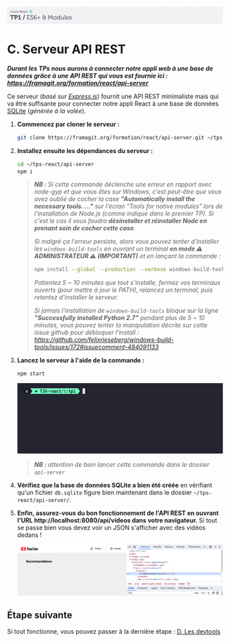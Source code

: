 <img src="images/readme/header-small.jpg" >

# C. Serveur API REST <!-- omit in toc -->

_**Durant les TPs nous aurons à connecter notre appli web à une base de données grâce à une API REST qui vous est fournie ici : https://framagit.org/formation/react/api-server**_

Ce serveur (_basé sur [Express.js](http://expressjs.com/)_) fournit une API REST minimaliste mais qui va être suffisante pour connecter notre appli React à une base de données [SQLite](https://sqlite.org/index.html) (_générée à la volée_).

1. **Commencez par cloner le serveur :**
	```bash
	git clone https://framagit.org/formation/react/api-server.git ~/tps-react/api-server
	```
2. **Installez ensuite les dépendances du serveur :**
	```bash
	cd ~/tps-react/api-server
	npm i
	```

	> _**NB :** Si cette commande déclenche une erreur en rapport avec node-gyp et que vous êtes sur Windows, c'est peut-être que vous avez oublié de cocher la case **"Automatically install the necessary tools. ..."** sur l'écran "Tools for native modules" lors de l'installation de Node.js (comme indiqué dans le premier TP). Si c'est le cas il vous faudra **désinstaller et réinstaller Node en prenant soin de cocher cette case**._
	>
	> _Si malgré ça l'erreur persiste, alors vous pouvez tenter d'installer les `windows-build-tools` en ouvrant un terminal **en mode ⚠ ADMINISTRATEUR ⚠ (IMPORTANT)** et en lançant la commande :_
	> ```bash
	> npm install --global --production --verbose windows-build-tools
	> ```
	>
	> _Patientez 5 ~ 10 minutes que tout s'installe, fermez vos terminaux ouverts (pour mettre à jour le PATH), relancez un terminal, puis retentez d'installer le serveur._
	>
	> _Si jamais l'installation de `windows-build-tools` bloque sur la ligne **"Successfully installed Python 2.7"** pendant plus de 5 ~ 10 minutes, vous pouvez tenter la manipulation décrite sur cette issue github pour débloquer l'install : https://github.com/felixrieseberg/windows-build-tools/issues/172#issuecomment-484091133_

3. **Lancez le serveur à l'aide de la commande :**
	```bash
	npm start
	```

	<img src="images/readme/npm-start.gif" />

	> _**NB :** attention de bien lancer cette commande dans le dossier `api-server`_

4. **Vérifiez que la base de données SQLite a bien été créée** en vérifiant qu'un fichier `db.sqlite` figure bien maintenant dans le dossier `~/tps-react/api-server/`.

5. **Enfin, assurez-vous du bon fonctionnement de l'API REST en ouvrant l'URL http://localhost:8080/api/videos dans votre navigateur.** Si tout se passe bien vous devez voir un JSON s'afficher avec des vidéos dedans !

	<img src="images/readme/screen-01.png" />

## Étape suivante <!-- omit in toc -->
Si tout fonctionne, vous pouvez passer à la dernière étape : [D. Les devtools](D-devtools.md)